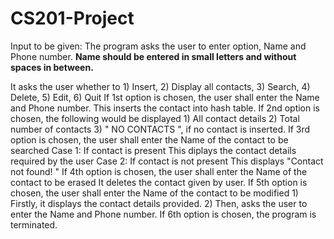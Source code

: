 # CS201-Project
Input to be given:
   The program asks the user to enter option, Name and Phone number. **Name should be entered in small letters and without spaces in between.**
   
   It asks the user whether to 1) Insert, 2) Display all contacts, 3) Search, 4) Delete, 5) Edit, 6) Quit 
   If 1st option is chosen, the user shall enter the Name and Phone number. This inserts the contact into hash table.
                          If 2nd option is chosen, the following would be displayed
                              1) All contact details 
                              2) Total number of contacts
                              3) " NO CONTACTS ", if no contact is inserted.
                          If 3rd option is chosen, the user shall enter the Name of the contact to be searched
                              Case 1: If contact is present 
                                   This diplays the contact details required by the user
                              Case 2: If contact is not present 
                                   This displays "Contact not found! "
                         If 4th option is chosen, the user shall enter the Name of the contact to be erased
                              It deletes the contact given by user.
                         If 5th option is chosen, the user shall enter the Name of the contact to be modified
                              1) Firstly, it displays the contact details provided.
                              2) Then, asks the user to enter the Name and Phone number.
                         If 6th option is chosen, the program is terminated.
                              
